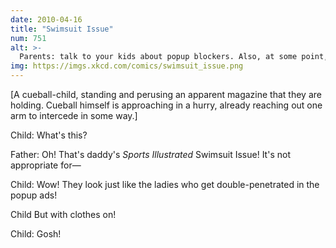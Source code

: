 ```yaml
---
date: 2010-04-16
title: "Swimsuit Issue"
num: 751
alt: >-
  Parents: talk to your kids about popup blockers. Also, at some point, sex. But crucial fundamentals first!
img: https://imgs.xkcd.com/comics/swimsuit_issue.png
---
```

[A cueball-child, standing and perusing an apparent magazine that they are holding. Cueball himself is approaching in a hurry, already reaching out one arm to intercede in some way.]

Child: What's this?

Father: Oh! That's daddy's *Sports Illustrated* Swimsuit Issue! It's not appropriate for&mdash;

Child: Wow! They look just like the ladies who get double-penetrated in the popup ads!

Child But with clothes on!

Child: Gosh!